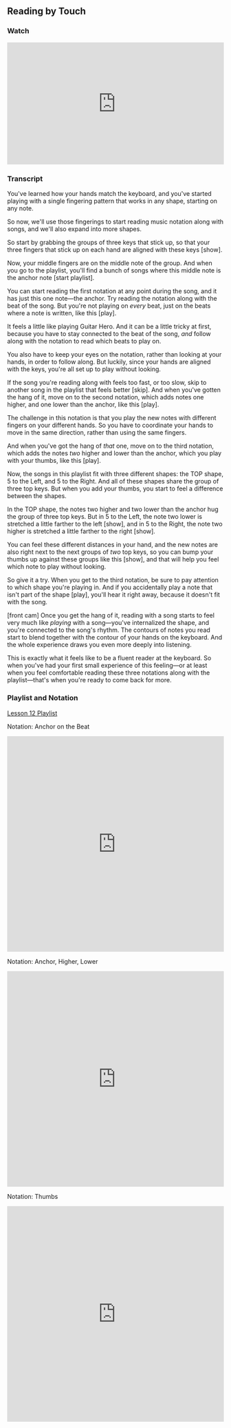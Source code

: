 ## Reading by Touch



### Watch

<style>
.embed-container {
    position: relative;
    padding-bottom: 56.25%;
    height: 0;
    overflow: hidden;
    max-width: 100%;
  }
  iframe{
    position: absolute;
    top: 0;
    left: 0;
    width: 100%;
    height: 100%;
  }
</style>
<div class='embed-container'>
  <iframe src='https://www.youtube.com/embed/9JgYHum55hI?rel=0' frameborder='0' allowfullscreen></iframe>
</div>



### Transcript

You've learned how your hands match the keyboard, and you've started playing with a single fingering pattern that works in any shape, starting on any note.

So now, we'll use those fingerings to start reading music notation along with songs, and we'll also expand into more shapes.

So start by grabbing the groups of three keys that stick up, so that your three fingers that stick up on each hand are aligned with these keys [show].

Now, your middle fingers are on the middle note of the group. And when you go to the playlist, you'll find a bunch of songs where this middle note is the anchor note [start playlist].

You can start reading the first notation at any point during the song, and it has just this one note&mdash;the anchor. Try reading the notation along with the beat of the song. But you're not playing on *every* beat, just on the beats where a note is written, like this [play].

It feels a little like playing Guitar Hero. And it can be a little tricky at first, because you have to stay connected to the beat of the song, *and* follow along with the notation to read which beats to play on.

You also have to keep your eyes on the notation, rather than looking at your hands, in order to follow along. But luckily, since your hands are aligned with the keys, you're all set up to play without looking.

If the song you're reading along with feels too fast, or too slow, skip to another song in the playlist that feels better [skip]. And when you've gotten the hang of it, move on to the second notation, which adds notes one higher, and one lower than the anchor, like this [play].

The challenge in this notation is that you play the new notes with different fingers on your different hands. So you have to coordinate your hands to move in the same direction, rather than using the same fingers.

And when you've got the hang of *that* one, move on to the third notation, which adds the notes *two* higher and lower than the anchor, which you play with your thumbs, like this [play].

Now, the songs in this playlist fit with three different shapes: the TOP shape, 5 to the Left, and 5 to the Right. And all of these shapes share the group of three top keys. But when you add your thumbs, you start to feel a difference between the shapes. 

In the TOP shape, the notes two higher and two lower than the anchor hug the group of three top keys. But in 5 to the Left, the note two lower is stretched a little farther to the left [show], and in 5 to the Right, the note two higher is stretched a little farther to the right [show].

You can feel these different distances in your hand, and the new notes are also right next to the next groups of *two* top keys, so you can bump your thumbs up against these groups like this [show], and that will help you feel which note to play without looking.

So give it a try. When you get to the third notation, be sure to pay attention to which shape you're playing in. And if you accidentally play a note that isn't part of the shape [play], you'll hear it right away, because it doesn't fit with the song.

[front cam] Once you get the hang of it, reading with a song starts to feel very much like *playing* with a song&mdash;you've internalized the shape, and you're connected to the song's rhythm. The contours of notes you read start to blend together with the contour of your hands on the keyboard. And the whole experience draws you even more deeply into listening.

This is exactly what it feels like to be a fluent reader at the keyboard. So when you've had your first small experience of this feeling&mdash;or at least when you feel comfortable reading these three notations along with the playlist&mdash;that's when you're ready to come back for more.



### Playlist and Notation

<a href="https://shapesmusic.github.io/Player-Sketch/reading-1" target="_blank">Lesson 12 Playlist</a>



Notation: Anchor on the Beat

<embed
	src="https://shapesmusic.com/media/reading_tactile_1.pdf"
	type="application/pdf"
	width="100%"
	height="500px"
/>



Notation: Anchor, Higher, Lower

<embed
	src="https://shapesmusic.com/media/reading_tactile_2.pdf"
	type="application/pdf"
	width="100%"
	height="500px"
/>



Notation: Thumbs

<embed
	src="https://shapesmusic.com/media/reading_tactile_3.pdf"
	type="application/pdf"
	width="100%"
	height="500px"
/>

